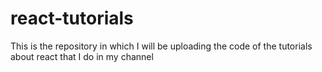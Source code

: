 # react-tutorials
This is the repository in which I will be uploading the code of the tutorials about react that I do in my channel 
